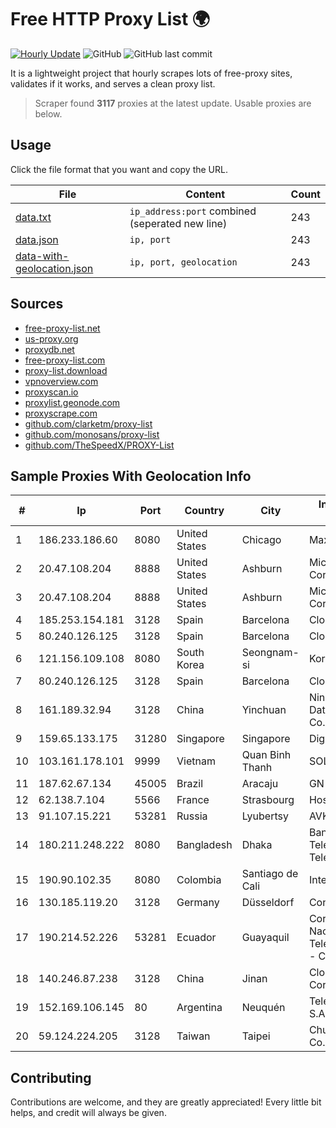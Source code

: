 
# Free HTTP Proxy List 🌍

[![Hourly Update](https://github.com/mertguvencli/http-proxy-list/actions/workflows/main.yml/badge.svg?branch=main)](https://github.com/mertguvencli/http-proxy-list/actions/workflows/main.yml)
![GitHub](https://img.shields.io/github/license/mertguvencli/http-proxy-list)
![GitHub last commit](https://img.shields.io/github/last-commit/mertguvencli/http-proxy-list)

It is a lightweight project that hourly scrapes lots of free-proxy sites, validates if it works, and serves a clean proxy list.


> Scraper found **3117** proxies at the latest update. Usable proxies are below.

## Usage

Click the file format that you want and copy the URL.


|File|Content|Count|
|----|-------|-----|
|[data.txt](https://raw.githubusercontent.com/mertguvencli/http-proxy-list/main/proxy-list/data.txt)|`ip_address:port` combined (seperated new line)|243|
|[data.json](https://raw.githubusercontent.com/mertguvencli/http-proxy-list/main/proxy-list/data.json)|`ip, port`|243|
|[data-with-geolocation.json](https://raw.githubusercontent.com/mertguvencli/http-proxy-list/main/proxy-list/data-with-geolocation.json)|`ip, port, geolocation`|243|

## Sources

* [free-proxy-list.net](https://free-proxy-list.net)
* [us-proxy.org](https://www.us-proxy.org)
* [proxydb.net](http://proxydb.net)
* [free-proxy-list.com](https://free-proxy-list.com/?page=&port=&type%5B%5D=http&type%5B%5D=https&up_time=0&search=Search)
* [proxy-list.download](https://www.proxy-list.download/HTTP)
* [vpnoverview.com](https://vpnoverview.com/privacy/anonymous-browsing/free-proxy-servers)
* [proxyscan.io](https://www.proxyscan.io)
* [proxylist.geonode.com](https://proxylist.geonode.com/api/proxy-list?limit=300&page=1&sort_by=lastChecked&sort_type=desc&protocols=http,https)
* [proxyscrape.com](https://api.proxyscrape.com/v2/?request=displayproxies&protocol=http&timeout=10000&country=all&ssl=all&anonymity=all)
* [github.com/clarketm/proxy-list](https://raw.githubusercontent.com/clarketm/proxy-list/master/proxy-list-raw.txt)
* [github.com/monosans/proxy-list](https://raw.githubusercontent.com/monosans/proxy-list/main/proxies/http.txt)
* [github.com/TheSpeedX/PROXY-List](https://raw.githubusercontent.com/TheSpeedX/PROXY-List/master/http.txt)


## Sample Proxies With Geolocation Info

|#|Ip|Port|Country|City|Internet Service Provider|
|-|--|----|-------|----|-------------------------|
|1|186.233.186.60|8080|United States|Chicago|Maxihost LTDA|
|2|20.47.108.204|8888|United States|Ashburn|Microsoft Corporation|
|3|20.47.108.204|8888|United States|Ashburn|Microsoft Corporation|
|4|185.253.154.181|3128|Spain|Barcelona|Cloudi Nextgen SL|
|5|80.240.126.125|3128|Spain|Barcelona|Cloudi Nextgen SL|
|6|121.156.109.108|8080|South Korea|Seongnam-si|Korea Telecom|
|7|80.240.126.125|3128|Spain|Barcelona|Cloudi Nextgen SL|
|8|161.189.32.94|3128|China|Yinchuan|Ningxia West Cloud Data Technology Co.Ltd.|
|9|159.65.133.175|31280|Singapore|Singapore|DigitalOcean, LLC|
|10|103.161.178.101|9999|Vietnam|Quan Binh Thanh|SOLARE|
|11|187.62.67.134|45005|Brazil|Aracaju|GN TELECOM|
|12|62.138.7.104|5566|France|Strasbourg|Host Europe Group|
|13|91.107.15.221|53281|Russia|Lyubertsy|AVK-computer ltd|
|14|180.211.248.222|8080|Bangladesh|Dhaka|Bangladesh Telegraph & Telephone Board|
|15|190.90.102.35|8080|Colombia|Santiago de Cali|Internexa S.a. E.S.P|
|16|130.185.119.20|3128|Germany|Düsseldorf|Contabo GmbH|
|17|190.214.52.226|53281|Ecuador|Guayaquil|Corporacion Nacional De Telecomunicaciones - CNT EP|
|18|140.246.87.238|3128|China|Jinan|Cloud Computing Corporation|
|19|152.169.106.145|80|Argentina|Neuquén|Telecom Argentina S.A|
|20|59.124.224.205|3128|Taiwan|Taipei|Chunghwa Telecom Co., Ltd.|



## Contributing

Contributions are welcome, and they are greatly appreciated! Every
little bit helps, and credit will always be given.

